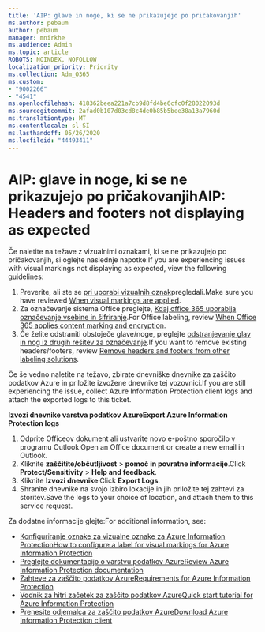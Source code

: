 ```yaml
---
title: 'AIP: glave in noge, ki se ne prikazujejo po pričakovanjih'
ms.author: pebaum
author: pebaum
manager: mnirkhe
ms.audience: Admin
ms.topic: article
ROBOTS: NOINDEX, NOFOLLOW
localization_priority: Priority
ms.collection: Adm_O365
ms.custom:
- "9002266"
- "4541"
ms.openlocfilehash: 418362beea221a7cb9d8fd4be6cfc0f28022093d
ms.sourcegitcommit: 2afad0b107d03cd8c4de0b85b5bee38a13a7960d
ms.translationtype: MT
ms.contentlocale: sl-SI
ms.lasthandoff: 05/26/2020
ms.locfileid: "44493411"
---
```

# <a name="aip-headers-and-footers-not-displaying-as-expected"></a><span data-ttu-id="51b8d-102">AIP: glave in noge, ki se ne prikazujejo po pričakovanjih</span><span class="sxs-lookup"><span data-stu-id="51b8d-102">AIP: Headers and footers not displaying as expected</span></span>

<span data-ttu-id="51b8d-103">Če naletite na težave z vizualnimi oznakami, ki se ne prikazujejo po pričakovanjih, si oglejte naslednje napotke:</span><span class="sxs-lookup"><span data-stu-id="51b8d-103">If you are experiencing issues with visual markings not displaying as expected, view the following guidelines:</span></span>

1. <span data-ttu-id="51b8d-104">Preverite, ali ste se [pri uporabi vizualnih oznak](https://docs.microsoft.com/azure/information-protection/configure-policy-markings#when-visual-markings-are-applied)pregledali.</span><span class="sxs-lookup"><span data-stu-id="51b8d-104">Make sure you have reviewed [When visual markings are applied](https://docs.microsoft.com/azure/information-protection/configure-policy-markings#when-visual-markings-are-applied).</span></span>
2. <span data-ttu-id="51b8d-105">Za označevanje sistema Office preglejte, [Kdaj office 365 uporablja označevanje vsebine in šifriranje](https://docs.microsoft.com/microsoft-365/compliance/sensitivity-labels-office-apps#when-office-apps-apply-content-marking-and-encryption).</span><span class="sxs-lookup"><span data-stu-id="51b8d-105">For Office labeling, review [When Office 365 applies content marking and encryption](https://docs.microsoft.com/microsoft-365/compliance/sensitivity-labels-office-apps#when-office-apps-apply-content-marking-and-encryption).</span></span>
3. <span data-ttu-id="51b8d-106">Če želite odstraniti obstoječe glave/noge, preglejte [odstranjevanje glav in nog iz drugih rešitev za označevanje](https://docs.microsoft.com/azure/information-protection/rms-client/client-admin-guide-customizations#remove-headers-and-footers-from-other-labeling-solutions).</span><span class="sxs-lookup"><span data-stu-id="51b8d-106">If you want to remove existing headers/footers, review [Remove headers and footers from other labeling solutions](https://docs.microsoft.com/azure/information-protection/rms-client/client-admin-guide-customizations#remove-headers-and-footers-from-other-labeling-solutions).</span></span>

<span data-ttu-id="51b8d-107">Če še vedno naletite na težavo, zbirate dnevniške dnevnike za zaščito podatkov Azure in priložite izvožene dnevnike tej vozovnici.</span><span class="sxs-lookup"><span data-stu-id="51b8d-107">If you are still experiencing the issue, collect Azure Information Protection client logs and attach the exported logs to this ticket.</span></span>

<span data-ttu-id="51b8d-108">**Izvozi dnevnike varstva podatkov Azure**</span><span class="sxs-lookup"><span data-stu-id="51b8d-108">**Export Azure Information Protection logs**</span></span>

1. <span data-ttu-id="51b8d-109">Odprite Officeov dokument ali ustvarite novo e-poštno sporočilo v programu Outlook.</span><span class="sxs-lookup"><span data-stu-id="51b8d-109">Open an Office document or create a new email in Outlook.</span></span>
2. <span data-ttu-id="51b8d-110">Kliknite **zaščitite/občutljivost**  >  **pomoč in povratne informacije**.</span><span class="sxs-lookup"><span data-stu-id="51b8d-110">Click **Protect/Sensitivity** > **Help and feedback**.</span></span>
3. <span data-ttu-id="51b8d-111">Kliknite **Izvozi dnevnike**.</span><span class="sxs-lookup"><span data-stu-id="51b8d-111">Click **Export Logs**.</span></span>
4. <span data-ttu-id="51b8d-112">Shranite dnevnike na svojo izbiro lokacije in jih priložite tej zahtevi za storitev.</span><span class="sxs-lookup"><span data-stu-id="51b8d-112">Save the logs to your choice of location, and attach them to this service request.</span></span>

<span data-ttu-id="51b8d-113">Za dodatne informacije glejte:</span><span class="sxs-lookup"><span data-stu-id="51b8d-113">For additional information, see:</span></span>

- [<span data-ttu-id="51b8d-114">Konfiguriranje oznake za vizualne oznake za Azure Information Protection</span><span class="sxs-lookup"><span data-stu-id="51b8d-114">How to configure a label for visual markings for Azure Information Protection</span></span>](https://docs.microsoft.com/azure/information-protection/configure-policy-markings)
- [<span data-ttu-id="51b8d-115">Preglejte dokumentacijo o varstvu podatkov Azure</span><span class="sxs-lookup"><span data-stu-id="51b8d-115">Review Azure Information Protection documentation</span></span>](https://docs.microsoft.com/azure/information-protection/what-is-information-protection)
- [<span data-ttu-id="51b8d-116">Zahteve za zaščito podatkov Azure</span><span class="sxs-lookup"><span data-stu-id="51b8d-116">Requirements for Azure Information Protection</span></span>](https://docs.microsoft.com/azure/information-protection/get-started/requirements)
- [<span data-ttu-id="51b8d-117">Vodnik za hitri začetek za zaščito podatkov Azure</span><span class="sxs-lookup"><span data-stu-id="51b8d-117">Quick start tutorial for Azure Information Protection</span></span>](https://docs.microsoft.com/azure/information-protection/get-started/infoprotect-quick-start-tutorial)
- [<span data-ttu-id="51b8d-118">Prenesite odjemalca za zaščito podatkov Azure</span><span class="sxs-lookup"><span data-stu-id="51b8d-118">Download Azure Information Protection client</span></span>](https://www.microsoft.com/download/details.aspx?id=53018)
